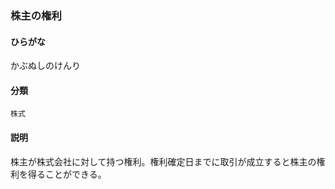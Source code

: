 <div style="display:none;">

## [あ行](securities-terms?id=あ行)
## [か行](securities-terms?id=か行)

</div>

### 株主の権利

#### ひらがな

かぶぬしのけんり

#### 分類

`株式`

#### 説明

株主が株式会社に対して持つ権利。権利確定日までに取引が成立すると株主の権利を得ることができる。

<div style="display:none;">

## [さ行](securities-terms?id=さ行)
## [た行](securities-terms?id=た行)
## [な行](securities-terms?id=な行)
## [は行](securities-terms?id=は行)
## [ま行](securities-terms?id=ま行)
## [や行](securities-terms?id=や行)
## [ら行](securities-terms?id=ら行)
## [わ行](securities-terms?id=わ行)
## [英数字・記号](securities-terms?id=英数字・記号)

</div>

